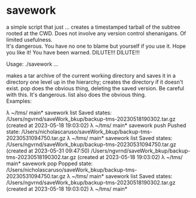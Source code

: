 # savework
a simple script that just ... creates a timestamped tarball of the subtree rooted at the CWD. 
Does not involve any version control shenanigans. Of limited usefulness.  
It's dangerous. You have no one to blame but yourself if you use it.  Hope you like it!
You have been warned. 
DILUTE!!! DILUTE!!! 

Usage: ./savework ...

  makes a tar archive of the current working directory and saves it in a directory one level up in the hierarchy; creates the directory if it doesn't exist.  pop does the obvious thing, deleting the saved version.  Be careful with this.  It's dangerous.
  list also does the obvious thing.  
  Examples:

λ ~/tms/ main* savework list
Saved states:
/Users/ngvrnd/saveWork_bkup/backup-tms-20230518190302.tar.gz (created at 2023-05-18 19:03:02)
λ ~/tms/ main* savework push
Pushed state: /Users/nicholascaruso/saveWork_bkup/backup-tms-20230531094750.tar.gz
λ ~/tms/ main* savework list
Saved states:
/Users/ngvrnd/saveWork_bkup/backup-tms-20230531094750.tar.gz (created at 2023-05-31 09:47:50)
/Users/ngvrnd/saveWork_bkup/backup-tms-20230518190302.tar.gz (created at 2023-05-18 19:03:02)
λ ~/tms/ main* savework pop
Popped state: /Users/nicholascaruso/saveWork_bkup/backup-tms-20230531094750.tar.gz
λ ~/tms/ main* savework list
Saved states:
/Users/ngvrnd/saveWork_bkup/backup-tms-20230518190302.tar.gz (created at 2023-05-18 19:03:02)
λ ~/tms/ main*
